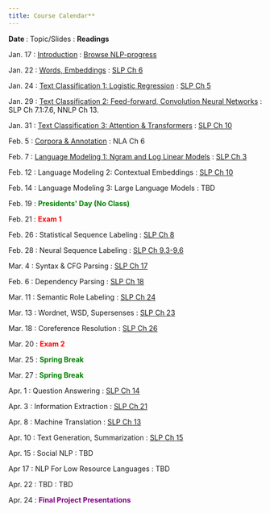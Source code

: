 ```yaml
---
title: Course Calendar**
---
```


<b>Date </b>
  : Topic/Slides
     : <b>Readings</b>

Jan. 17 
: [Introduction](slides/1_intro.pdf)
  : [Browse NLP-progress](http://nlpprogress.com)

Jan. 22 
: [Words, Embeddings](slides/2_vector_semantics.pdf)
  : [SLP Ch 6](https://web.stanford.edu/~jurafsky/slp3/6.pdf)

Jan. 24 
: [Text Classification 1: Logistic Regression](slides/3_classification_1.pdf)
  : [SLP Ch 5](https://web.stanford.edu/~jurafsky/slp3/5.pdf)

Jan. 29 
: [Text Classification 2: Feed-forward, Convolution Neural Networks](slides/4_classification_2.pdf)
  : SLP Ch 7.1:7.6, NNLP Ch 13.

Jan. 31 
: [Text Classification 3: Attention & Transformers](slides/5_attention.pdf)
  : [SLP Ch 10](https://web.stanford.edu/~jurafsky/slp3/10.pdf)

Feb. 5 
: [Corpora & Annotation](slides/6_annotation.pdf)
  : NLA Ch 6

Feb. 7 
: [Language Modeling 1: Ngram and Log Linear Models](slides/7_LM_1.pdf)
  : [SLP Ch 3](https://web.stanford.edu/~jurafsky/slp3/3.pdf)

Feb. 12 
: Language Modeling 2: Contextual Embeddings
  : [SLP Ch 10](https://web.stanford.edu/~jurafsky/slp3/10.pdf)

Feb. 14
: Language Modeling 3: Large Language Models
  : TBD

Feb. 19 
:  <span style="color:green; font-weight: bold;">Presidents' Day (No Class)</span>

  
Feb. 21 
: <span style="color:red; font-weight: bold;">Exam 1</span>

Feb. 26 
: Statistical Sequence Labeling
  : [SLP Ch 8](https://web.stanford.edu/~jurafsky/slp3/8.pdf)

Feb. 28 
: Neural Sequence Labeling
  : [SLP Ch 9.3-9.6](https://web.stanford.edu/~jurafsky/slp3/9.pdf)

Mar. 4 
: Syntax & CFG Parsing
  : [SLP Ch 17](https://web.stanford.edu/~jurafsky/slp3/17.pdf)

Feb. 6 
: Dependency Parsing
  : [SLP Ch 18](https://web.stanford.edu/~jurafsky/slp3/18.pdf)

Mar. 11 
: Semantic Role Labeling
  : [SLP Ch 24](https://web.stanford.edu/~jurafsky/slp3/24.pdf)

Mar. 13 
: Wordnet, WSD, Supersenses
  : [SLP Ch 23](https://web.stanford.edu/~jurafsky/slp3/23.pdf)

Mar. 18 
: Coreference Resolution
  : [SLP Ch 26](https://web.stanford.edu/~jurafsky/slp3/26.pdf)

Mar. 20 
: <span style="color:red; font-weight: bold;">Exam 2</span>


Mar. 25 
: <span style="color:green; font-weight: bold;">Spring Break</span>


Mar. 27 
: <span style="color:green; font-weight: bold;">Spring Break</span>


Apr. 1 
: Question Answering
  : [SLP Ch 14](https://web.stanford.edu/~jurafsky/slp3/14.pdf)

Apr. 3 
: Information Extraction
  : [SLP Ch 21](https://web.stanford.edu/~jurafsky/slp3/21.pdf)

Apr. 8 
: Machine Translation
  : [SLP Ch 13](https://web.stanford.edu/~jurafsky/slp3/13.pdf)

Apr. 10 
: Text Generation, Summarization
  : [SLP Ch 15](https://web.stanford.edu/~jurafsky/slp3/15.pdf)

Apr. 15 
: Social NLP
  : TBD

Apr 17 
: NLP For Low Resource Languages
  : TBD

Apr. 22 
: TBD
  : TBD
  
Apr. 24 
: <span style="color:purple; font-weight: bold;">Final Project Presentations</span>


